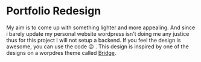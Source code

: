# Portfolio Redesign

My aim is to come up with something lighter and more appealing. And since i barely update my personal website wordpress isn't doing me any justice thus for this project I will not setup a backend. If you feel the design is awesome, you can use the code :wink: . This design is inspired by one of the designs on a worpdres theme called [Bridge](https://bridge264.qodeinteractive.com/?_ga=2.76364317.943554280.1603987771-1220441807.1590415155).
